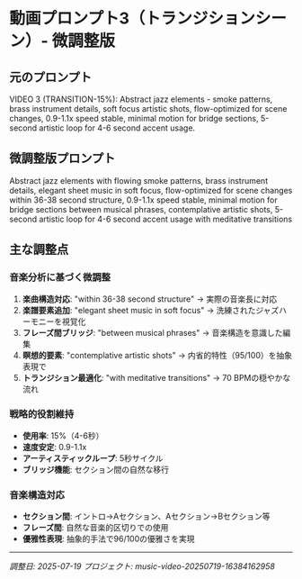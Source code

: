 # 動画プロンプト3（トランジションシーン）- 微調整版

## 元のプロンプト
VIDEO 3 (TRANSITION-15%): Abstract jazz elements - smoke patterns, brass instrument details, soft focus artistic shots, flow-optimized for scene changes, 0.9-1.1x speed stable, minimal motion for bridge sections, 5-second artistic loop for 4-6 second accent usage.

## 微調整版プロンプト
Abstract jazz elements with flowing smoke patterns, brass instrument details, elegant sheet music in soft focus, flow-optimized for scene changes within 36-38 second structure, 0.9-1.1x speed stable, minimal motion for bridge sections between musical phrases, contemplative artistic shots, 5-second artistic loop for 4-6 second accent usage with meditative transitions

## 主な調整点

### 音楽分析に基づく微調整
1. **楽曲構造対応**: "within 36-38 second structure" → 実際の音楽長に対応
2. **楽譜要素追加**: "elegant sheet music in soft focus" → 洗練されたジャズハーモニーを視覚化
3. **フレーズ間ブリッジ**: "between musical phrases" → 音楽構造を意識した編集
4. **瞑想的要素**: "contemplative artistic shots" → 内省的特性（95/100）を抽象表現で
5. **トランジション最適化**: "with meditative transitions" → 70 BPMの穏やかな流れ

### 戦略的役割維持
- **使用率**: 15%（4-6秒）
- **速度安定**: 0.9-1.1x
- **アーティスティックループ**: 5秒サイクル
- **ブリッジ機能**: セクション間の自然な移行

### 音楽構造対応
- **セクション間**: イントロ→Aセクション、Aセクション→Bセクション等
- **フレーズ間**: 自然な音楽的区切りでの使用
- **優雅性表現**: 抽象的手法で96/100の優雅さを実現

---
*調整日: 2025-07-19*
*プロジェクト: music-video-20250719-16384162958*